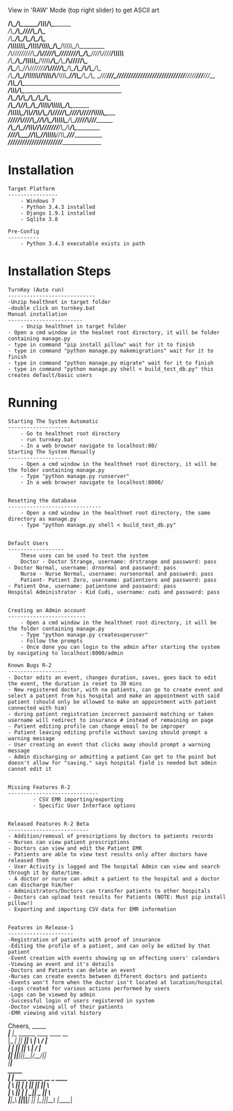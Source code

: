 View in 'RAW' Mode (top right slider) to get ASCII art

__/\\\________/\\\________________________________/\\\\\\___________________/\\\_________        
 _\/\\\_______\/\\\_______________________________\////\\\__________________\/\\\_________       
  _\/\\\_______\/\\\__________________________________\/\\\________/\\\______\/\\\_________      
   _\/\\\\\\\\\\\\\\\_____/\\\\\\\\___/\\\\\\\\\_______\/\\\_____/\\\\\\\\\\\_\/\\\_________     
    _\/\\\/////////\\\___/\\\/////\\\_\////////\\\______\/\\\____\////\\\////__\/\\\\\\\\\\__    
     _\/\\\_______\/\\\__/\\\\\\\\\\\____/\\\\\\\\\\_____\/\\\_______\/\\\______\/\\\/////\\\_   
      _\/\\\_______\/\\\_\//\\///////____/\\\/////\\\_____\/\\\_______\/\\\_/\\__\/\\\___\/\\\_  
       _\/\\\_______\/\\\__\//\\\\\\\\\\_\//\\\\\\\\/\\__/\\\\\\\\\____\//\\\\\___\/\\\___\/\\\_ 
        _\///________\///____\//////////___\////////\//__\/////////______\/////____\///____\///__
	 _____________________/\\\\\_____/\\\_____________________________________________________       
	  ____________________\/\\\\\\___\/\\\_____________________________________________________                     
	   ___________/\\\_____\/\\\/\\\__\/\\\____________________/\\\___________/\\\______________                    
	    __________\/\\\_____\/\\\//\\\_\/\\\_____/\\\\\\\\___/\\\\\\\\\\\_____\/\\\______________                   
	     _______/\\\\\\\\\\\_\/\\\\//\\\\/\\\___/\\\/////\\\_\////\\\////___/\\\\\\\\\\\__________                  
	      ______\/////\\\///__\/\\\_\//\\\/\\\__/\\\\\\\\\\\_____\/\\\______\/////\\\///___________                 
	       __________\/\\\_____\/\\\__\//\\\\\\_\//\\///////______\/\\\_/\\______\/\\\______________                
	        __________\///______\/\\\___\//\\\\\__\//\\\\\\\\\\____\//\\\\\_______\///_______________               
	         ____________________\///_____\/////____\//////////______\/////___________________________    


Installation
==============
    Target Platform
    ----------------
        - Windows 7
        - Python 3.4.3 installed
        - Django 1.9.1 installed
        - Sqlite 3.8

    Pre-Config
    ----------
        - Python 3.4.3 executable exists in path


Installation Steps
===============
	TurnKey (Auto run)
	----------------------------
	-Unzip healthnet in target folder
	-double click on turnkey.bat
	Manual installation
	------------------------
        - Unzip healthnet in target folder
	- Open a cmd window in the healnet root directory, it will be folder containing manage.py
	- type in command "pip install pillow" wait for it to finish
	- type in command "python manage.py makemigrations" wait for it to finish
	- type in command "python manage.py migrate" wait for it to finish
	- type in command "python manage.py shell < build_test_db.py" this creates default/basic users


Running
=======
    Starting The System Automatic
    --------------------
        - Go to healthnet root directory
        - run turnkey.bat
        - In a web browser navigate to localhost:80/
    Starting The System Manually
    --------------------
        - Open a cmd window in the healthnet root directory, it will be the folder containing manage.py
        - Type "python manage.py runserver"
        - In a web browser navigate to localhost:8000/


    Resetting the database
    ------------------------------
        - Open a cmd window in the healthnet root directory, the same directory as manage.py
        - Type "python manage.py shell < build_test_db.py"


    Default Users
    ------------------
        These uses can be used to test the system
        Doctor - Doctor Strange, username: drstrange and password: pass
	- Doctor Normal, username: drnormal and password: pass
        Nurse - Nurse Normal, username: nursenormal and password: pass
        Patient- Patient Zero, username: patientzero and password: pass
	- Patient One, username: patientone and password: pass
	Hospital Administrator - Kid Cudi, username: cudi and password: pass


    Creating an Admin account
    -------------------------
        - Open a cmd window in the healthnet root directory, it will be the folder containing manage.py
        - Type "python manage.py createsuperuser"
        - Follow the prompts
        - Once done you can login to the admin after starting the system by navigating to localhost:8000/admin
 
    Known Bugs R-2
    -------------------
	- Doctor edits an event, changes duration, saves, goes back to edit the event, the duration is reset to 30 mins
	- New registered doctor, with no patients, can go to create event and select a patient from his hospital and make an appointment with said patient (should only be allowed to make an appointment with patient connected with him)
	- during patient registration incorrect password matching or taken username will redirect to insurance # instead of remaining on page
	- Patient editing profile can change email to be improper
	- Patient leaving editing profile without saving should prompt a warning message
	- User creating an event that clicks away should prompt a warning message
	- Admin discharging or admitting a patient Can get to the point but doesn't allow for "saving." says hospital field is needed but admin cannot edit it


    Missing Features R-2
    -----------------------------
            - CSV EMR importing/exporting
            - Specific User Interface options


    Released Features R-2 Beta
    --------------------------
	- Addition/removal of prescriptions by doctors to patients records
	- Nurses can view patient prescriptions
	- Doctors can view and edit the Patient EMR
	- Patients are able to view test results only after doctors have released them
	- User Activity is logged and The hospital Admin can view and search through it by date/time. 
	- A doctor or nurse can admit a patient to the hospital and a doctor can discharge him/her
	- Administrators/Doctors can transfer patients to other hospitals
	- Doctors can upload test results for Patients (NOTE: Must pip install pillow!) 
	- Exporting and importing CSV data for EMR information


    Features in Release-1
    ---------------------
	-Registration of patients with proof of insurance
	-Editing the profile of a patient, and can only be edited by that patient
	-Event creation with events showing up on affecting users' calendars
	-Viewing an event and it's details
	-Doctors and Patients can delete an event
	-Nurses can create events between different doctors and patients
	-Events won't form when the doctor isn't located at location/hospital
	-Logs created for various actions performed by users
	-Logs can be viewed by admin
	-Successful login of users registered in system
	-Doctor viewing all of their patients
	-EMR viewing and vital history

Cheers,
     _____                                    
 ___|__   |__  ______  ____    ____    __     
|_    _|     ||   ___||    \  |    \  /  |    
 |    |      ||   ___||     \ |     \/   |    
 |____|    __||______||__|\__\|__/\__/|__|    
    |_____|                                   
     _____                                    
  __|_    |__  ____    _____  __   _  ____    
 |    \      ||    |  |     ||  |_| ||    \   
 |     \     ||    |_ |    _||   _  ||     \  
 |__|\__\  __||______||___|  |__| |_||__|\__\ 
    |_____|                                   
                  
